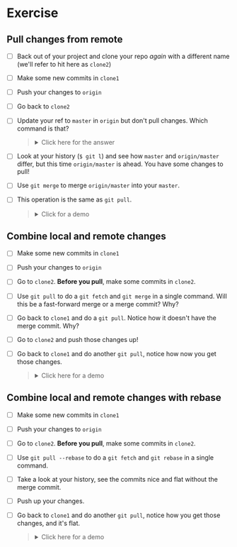 # Exercise

## Pull changes from remote

- [ ] Back out of your project and clone your repo *again* with a different name (we'll refer to hit here as `clone2`)
- [ ] Make some new commits in `clone1`
- [ ] Push your changes to `origin`
- [ ] Go back to `clone2`
- [ ] Update your ref to `master` in `origin` but don't pull changes. Which command is that?

  > <details><summary>Click here for the answer</summary>
  > 
  > ```bash
  > $ git fetch
  > ```
  > 
  > </details>

- [ ] Look at your history (`$ git l`) and see how `master` and `origin/master` differ, but this time `origin/master` is ahead. You have some changes to pull!
- [ ] Use `git merge` to merge `origin/master` into your `master`.
- [ ] This operation is the same as `git pull`.

  > <details><summary>Click for a demo</summary>
  > 
  > https://imgur.com/BLryBKB
  > 
  > </details>

## Combine local and remote changes

- [ ] Make some new commits in `clone1`
- [ ] Push your changes to `origin`
- [ ] Go to `clone2`. **Before you pull**, make some commits in `clone2`.
- [ ] Use `git pull` to do a `git fetch` and `git merge` in a single command. Will this be a fast-forward merge or a merge commit? Why?
- [ ] Go back to `clone1` and do a `git pull`. Notice how it doesn't have the merge commit. Why?
- [ ] Go to `clone2` and push those changes up!
- [ ] Go back to `clone1` and do another `git pull`, notice how now you get those changes.

  > <details><summary>Click here for a demo</summary>
  > 
  > https://imgur.com/cnDvcL9
  > 
  > </details>

## Combine local and remote changes with rebase

- [ ] Make some new commits in `clone1`
- [ ] Push your changes to `origin`
- [ ] Go to `clone2`. **Before you pull**, make some commits in `clone2`.
- [ ] Use `git pull --rebase` to do a `git fetch` and `git rebase` in a single command.
- [ ] Take a look at your history, see the commits nice and flat without the merge commit.
- [ ] Push up your changes.
- [ ] Go back to `clone1` and do another `git pull`, notice how you get those changes, and it's flat.

  > <details><summary>Click here for a demo</summary>
  > 
  > https://imgur.com/SB2GezZ
  > 
  > </details>
